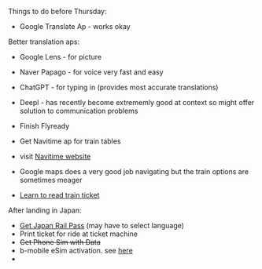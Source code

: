 Things to do before Thursday:
- Google Translate Ap - works okay

Better translation aps:
- Google Lens - for picture
- Naver Papago - for voice very fast and easy
- ChatGPT - for typing in  (provides most accurate translations)
- Deepl - has recently become extrememly good at context so might offer solution to communication problems

  
- Finish Flyready
- Get Navitime ap for train tables
- visit [Navitime website](https://japantravel.navitime.com/en/)
- Google maps does a very good job navigating but the train options are sometimes meager
- [Learn to read train ticket](https://japanrailpass.net/en/use/how-to-read-ticket/)

After landing in Japan:
- [Get Japan Rail Pass](https://japanrailpass.net/en/purchase/online/)  (may have to select language)
- Print ticket for ride at ticket machine
- ~~Get Phone Sim with Data~~
- b-mobile eSim activation.  see [here](https://github.com/docPoacher/hello-world/blob/main/japan_itin/esim.md)
- 
